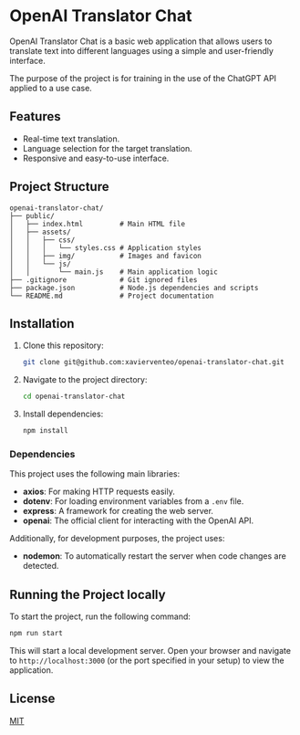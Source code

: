 # OpenAI Translator Chat

OpenAI Translator Chat is a basic web application that allows users to translate text into different languages using a simple and user-friendly interface.

The purpose of the project is for training in the use of the ChatGPT API applied to a use case.

## Features

- Real-time text translation.
- Language selection for the target translation.
- Responsive and easy-to-use interface.

## Project Structure

```
openai-translator-chat/
├── public/
│   ├── index.html         # Main HTML file
│   ├── assets/
│   │   ├── css/
│   │   │   └── styles.css # Application styles
│   │   ├── img/           # Images and favicon
│   │   └── js/
│   │       └── main.js    # Main application logic
├── .gitignore             # Git ignored files
├── package.json           # Node.js dependencies and scripts
└── README.md              # Project documentation
```

## Installation

1. Clone this repository:
   ```bash
   git clone git@github.com:xavierventeo/openai-translator-chat.git
2. Navigate to the project directory:
   ```bash
   cd openai-translator-chat
   ```
3. Install dependencies:
   ```bash
   npm install
   ```

### Dependencies

This project uses the following main libraries:

- **axios**: For making HTTP requests easily.
- **dotenv**: For loading environment variables from a `.env` file.
- **express**: A framework for creating the web server.
- **openai**: The official client for interacting with the OpenAI API.

Additionally, for development purposes, the project uses:

- **nodemon**: To automatically restart the server when code changes are detected.


## Running the Project locally

To start the project, run the following command:
```bash
npm run start
```

This will start a local development server. Open your browser and navigate to `http://localhost:3000` (or the port specified in your setup) to view the application.

## License
[MIT](https://choosealicense.com/licenses/mit/)
